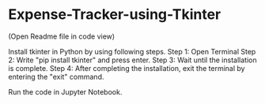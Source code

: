 # Expense-Tracker-using-Tkinter
(Open Readme file in code view)

Install tkinter in Python by using following steps.
Step 1: Open Terminal
Step 2: Write "pip install tkinter" and press enter.
Step 3: Wait until the installation is complete.
Step 4: After completing the installation, exit the terminal by entering the "exit" command.

Run the code in Jupyter Notebook.

